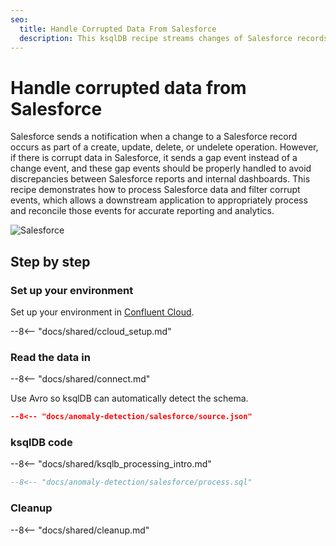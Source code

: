 ```yaml
---
seo:
  title: Handle Corrupted Data From Salesforce
  description: This ksqlDB recipe streams changes of Salesforce records and identifies gap events.
---
```


# Handle corrupted data from Salesforce

Salesforce sends a notification when a change to a Salesforce record occurs as part of a create, update, delete, or undelete operation. However, if there is corrupt data in Salesforce, it sends a gap event instead of a change event, and these gap events should be properly handled to avoid discrepancies between Salesforce reports and internal dashboards. This recipe demonstrates how to process Salesforce data and filter corrupt events, which allows a downstream application to appropriately process and reconcile those events for accurate reporting and analytics.

![Salesforce](../../img/salesforce.jpg)

## Step by step

### Set up your environment

Set up your environment in [Confluent Cloud](https://www.confluent.io/confluent-cloud/tryfree/?utm_source=github&utm_medium=ksqldb_recipes&utm_campaign=salesforce).

--8<-- "docs/shared/ccloud_setup.md"

### Read the data in

--8<-- "docs/shared/connect.md"

Use Avro so ksqlDB can automatically detect the schema.

```json
--8<-- "docs/anomaly-detection/salesforce/source.json"
```

### ksqlDB code

--8<-- "docs/shared/ksqlb_processing_intro.md"

```sql
--8<-- "docs/anomaly-detection/salesforce/process.sql"
```

### Cleanup

--8<-- "docs/shared/cleanup.md"
